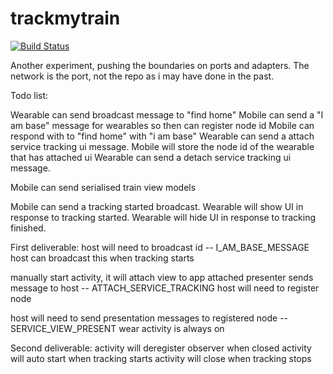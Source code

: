 # trackmytrain

[![Build Status](https://travis-ci.org/rossbeazley/trackmytrain.svg?branch=master)](https://travis-ci.org/rossbeazley/trackmytrain)


Another experiment, pushing the boundaries on ports and adapters. The network is the port, not the repo as i may have done in the past.




Todo list:

Wearable can send broadcast message to "find home"
Mobile can send a "I am base" message for wearables so then can register node id
Mobile can respond with to "find home" with "i am base"
Wearable can send a attach service tracking ui message.
Mobile will store the node id of the wearable that has attached ui
Wearable can send a detach service tracking ui message.

Mobile can send serialised train view models

Mobile can send a tracking started broadcast.
Wearable will show UI in response to tracking started.
Wearable will hide UI in response to tracking finished.



First deliverable:
host will need to broadcast id -- I_AM_BASE_MESSAGE
host can broadcast this when tracking starts

manually start activity, it will attach view to app
attached presenter sends message to host -- ATTACH_SERVICE_TRACKING
host will need to register node


host will need to send presentation messages to registered node -- SERVICE_VIEW_PRESENT
wear activity is always on




Second deliverable:
activity will deregister observer when closed
activity will auto start when tracking starts
activity will close when tracking stops
